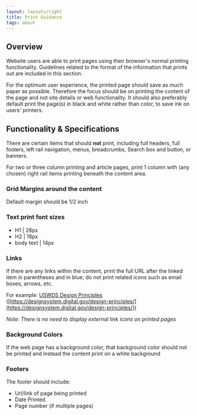 ```yaml
---
layout: layouts/right
title: Print Guidance
tags: about
---
```


## Overview 
Website users are able to print pages using their browser's normal printing functionality. Guidelines related to the format of the information that prints out are included in this section. 

For the optimum user experience, the printed page should save as much paper as possible. Therefore the focus should be on printing the content of the page and not site details or web functionality. It should also preferably default print the page(s) in black and white rather than color, to save ink on users' printers.

## Functionality & Specifications

There are certain items that should **not** print, including full headers, full footers, left rail navigation, menus, breadcrumbs, Search box and button, or banners.

For two or three column printing and article pages, print 1 column with (any chosen) right rail items printing beneath the content area.

### Grid Margins around the content
Default margin should be 1/2 inch

### Text print font sizes
- H1 | 28px
- H2 | 18px
- body text | 14px

### Links
If there are any links within the content, print the full URL after the linked item in parentheses and in blue; do not print related icons such as email boxes, arrows, etc.

For example: [USWDS Design Principles](https://designsystem.digital.gov/design-principles/) ([https://designsystem.digital.gov/design-principles/](https://designsystem.digital.gov/design-principles/))

_Note: There is no need to display external link icons on printed pages_


### Background Colors
If the web page has a background color, that background color should not be printed and instead the content print on a white background

### Footers
The footer should include:
- Url/link of page being printed
- Date Printed
- Page number (if multiple pages)